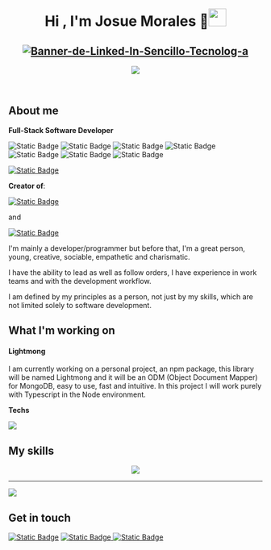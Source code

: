 <h1 align="center"><b>Hi , I'm Josue Morales 👋</b><img src="https://media.giphy.com/media/hvRJCLFzcasrR4ia7z/giphy.gif" width="35"></h1>

<h2 align="center">
  <a href="https://www.linkedin.com/in/jossdev-js/"><img src="https://raw.githubusercontent.com/JossDev-Morales/JossDev-Morales/main/Banner%20de%20LinkedIn%20Sencillo%20Tecnolog%C3%ADa.png" alt="Banner-de-Linked-In-Sencillo-Tecnolog-a" border="0"></a>
</h2>

<p align="center">
  <a href="https://www.linkedin.com/in/jossdev-js/"><img src="https://readme-typing-svg.herokuapp.com?font=Time+New+Roman&color=c86dfe&size=25&center=true&vCenter=true&width=600&height=100&lines=Full-stack+Dev;Self-taught+Front-End+Dev;Logic+Back-end+Dev;Designer;Active+Learner/Researcher;Love+to+learn+new+stuffs"></a>
</p>

<br>

<h2>About me</h2>

**Full-Stack Software Developer** 

![Static Badge](https://img.shields.io/badge/Javascript-1C353D?style=for-the-badge&logo=javascript&logoColor=white&labelColor=1C353D) ![Static Badge](https://img.shields.io/badge/React-1C353D?style=for-the-badge&logo=React&logoColor=white&labelColor=1C353D) ![Static Badge](https://img.shields.io/badge/Node-1C353D?style=for-the-badge&logo=node.js&logoColor=white&labelColor=1C353D) ![Static Badge](https://img.shields.io/badge/Typescript-1C353D?style=for-the-badge&logo=typescript&logoColor=white&labelColor=1C353D) ![Static Badge](https://img.shields.io/badge/UI%2FUX-1C353D?style=for-the-badge&logo=figma&logoColor=white&labelColor=1C353D) ![Static Badge](https://img.shields.io/badge/SQL_Databases-1C353D?style=for-the-badge&logo=postgresql&logoColor=white&labelColor=1C353D) ![Static Badge](https://img.shields.io/badge/Document_Databases-1C353D?style=for-the-badge&logo=mongodb&logoColor=white&labelColor=1C353D)

[![Static Badge](https://img.shields.io/badge/Portfolio-%23fe004a?style=social&logo=netlify&logoColor=%23fe004a&labelColor=%23fe004a&color=%23fe004a)](https://jossdev.netlify.app/)


**Creator of**:

[![Static Badge](https://img.shields.io/badge/Bignumber.io-%23cb0000?style=for-the-badge&logo=npm&label=Package&labelColor=%230d1117)
](https://www.npmjs.com/package/bignumber.io) 

and 

[![Static Badge](https://img.shields.io/badge/Number--converter.io-%23cb0000?style=for-the-badge&logo=npm&label=Package&labelColor=%230d1117)
](https://www.npmjs.com/package/number-converter.io)

I'm mainly a developer/programmer but before that, I'm a great person, young, creative, sociable, empathetic and charismatic.

I have the ability to lead as well as follow orders, I have experience in work teams and with the development workflow.

I am defined by my principles as a person, not just by my skills, which are not limited solely to software development.
<br>
<h2>What I'm working on</h2>
<h4>Lightmong</h4>
I am currently working on a personal project, an npm package, this library will be named Lightmong and it will be an ODM (Object Document Mapper) for MongoDB, easy to use, fast and intuitive. In this project I will work purely with Typescript in the Node environment.

**Techs**

<img src="https://skillicons.dev/icons?i=git,github,js,mongodb,nodejs,ts,vscode&perline=14" />


<h2>My skills</h2>
<p align="center">
  <a href="https://skillicons.dev">
    <img src="https://skillicons.dev/icons?i=html,css,md,javascript,typescript,react,redux,tailwind,bootstrap,sass,nodejs,express,sequelize,postgresql,mongodb,git,github,figma,vscode,postman,discord&perline=14" />
  </a>
</p>
<hr>
<img  align="center"  src="https://github-readme-stats.anuraghazra1.vercel.app/api/top-langs/?username=jossdev-morales&theme=dark&hide_border=false&no-bg=true&no-frame=true&langs_count=10"/>

## Get in touch

[![Static Badge](https://img.shields.io/badge/Linkedin-%230a66c2?style=for-the-badge&logo=linkedin)](https://www.linkedin.com/in/jossdev-js/) [![Static Badge](https://img.shields.io/badge/Discord-%235865f2?style=for-the-badge)
](https://discord.com/users/564970023479934977) [![Static Badge](https://img.shields.io/badge/Twitter-black?style=for-the-badge&logo=x&labelColor=black)
](https://twitter.com/JossDev_)


